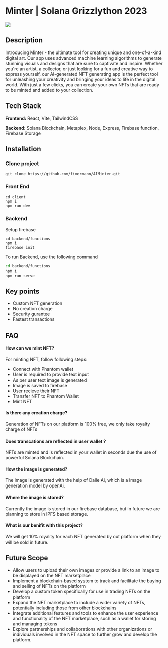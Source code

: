 # Minter | Solana Grizzlython 2023

<img src="https://user-images.githubusercontent.com/117591000/225124968-00f8021b-1abd-4cdc-8c24-b9b3c1de8dae.png" />

## Description

Introducing Minter - the ultimate tool for creating unique and one-of-a-kind digital art. Our app uses advanced machine learning algorithms to generate stunning visuals and designs that are sure to captivate and inspire.
Whether you're an artist, a collector, or just looking for a fun and creative way to express yourself, our AI-generated NFT generating app is the perfect tool for unleashing your creativity and bringing your ideas to life in the digital world. With just a few clicks, you can create your own NFTs that are ready to be minted and added to your collection.

## Tech Stack

**Frontend:** React, Vite, TailwindCSS

**Backend:** Solana Blockchain, Metaplex, Node, Express, Firebase function, Firebase Storage


## Installation

### Clone project 
```
git clone https://github.com/fixermann/AIMinter.git
```

### Front End

```
cd client
npm i
npm run dev
```


### Backend 

Setup firebase 
```
cd backend/functions
npm i
firebase init
```

To run Backend, use the following command

```bash
cd backend/functions
npm i
npm run serve
```


## Key points
- Custom NFT generation
- No creation charge
- Security gurantee
- Fastest transactions


## FAQ

#### How can we mint NFT?
For minting NFT, follow following steps:
- Connect with Phantom wallet 
- User is required to provide text input 
- As per user text image is generated
- Image is saved to firebase 
- User recieve their NFT
- Transfer NFT to Phantom Wallet 
- Mint NFT

#### Is there any creation charge?
Generation of NFTs on our platform is 100% free, we only take royalty charge of NFTs

#### Does transcations are reflected in user wallet ?
NFTs are minted and is reflected in your wallet in seconds due the use of powerful Solana Blockchain. 
#### How the image is generated?

The image is generated with the help of Dalle Ai, which is a Image generation model by openAi.

#### Where the image is stored?

Currently the image is stored in our firebase database, but in future we are planning to store in IPFS based storage.

#### What is our benifit with this project?
We will get 10% royality for each NFT generated by out platform when they will be sold in future. 



 


## Future Scope
- Allow users to upload their own images or provide a link to an image to be displayed on the NFT marketplace
- Implement a blockchain-based system to track and facilitate the buying and selling of NFTs on the platform
- Develop a custom token specifically for use in trading NFTs on the platform
- Expand the NFT marketplace to include a wider variety of NFTs, potentially including those from other blockchains
- Integrate additional features and tools to enhance the user experience and functionality of the NFT marketplace, such as a wallet for storing and managing tokens
- Explore partnerships and collaborations with other organizations or individuals involved in the NFT space to further grow and develop the platform.






